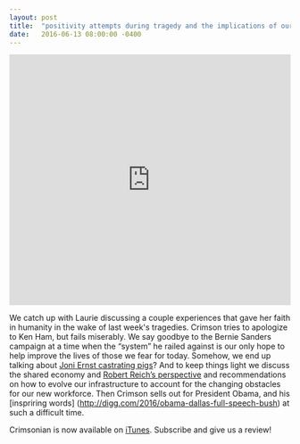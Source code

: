 ```yaml
---
layout: post
title:  "positivity attempts during tragedy and the implications of our evolving economy."
date:   2016-06-13 08:00:00 -0400
---
```

<iframe width="100%" height="450" scrolling="no" frameborder="no" src="https://w.soundcloud.com/player/?url=https%3A//api.soundcloud.com/tracks/273704927&amp;auto_play=false&amp;hide_related=false&amp;show_comments=true&amp;show_user=true&amp;show_reposts=false&amp;visual=true"></iframe>

We catch up with Laurie discussing a couple experiences that gave her faith in humanity in the wake of last week's tragedies. Crimson tries to apologize to Ken Ham, but fails miserably. We say goodbye to the Bernie Sanders campaign at a time when the “system” he railed against is our only hope to help improve the lives of those we fear for today. Somehow, we end up talking about [Joni Ernst castrating pigs](https://www.youtube.com/watch?v=p9Y24MFOfFU)? And to keep things light we discuss the shared economy and [Robert Reich’s perspective](https://www.youtube.com/watch?v=v_Snob8-6xM) and recommendations on how to evolve our infrastructure to account for the changing obstacles for our new workforce. Then Crimson sells out for President Obama, and his [inspriring words] (http://digg.com/2016/obama-dallas-full-speech-bush) at such a difficult time. 

Crimsonian is now available on [iTunes](https://itunes.apple.com/us/podcast/crimsonian/id1120793848?mt=2). Subscribe and give us a review!
